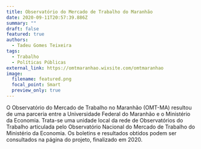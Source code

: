 ```yaml
---
title: Observatório do Mercado de Trabalho do Maranhão
date: 2020-09-11T20:57:39.886Z
summary: ""
draft: false
featured: true
authors:
  - Tadeu Gomes Teixeira
tags:
  - Trabalho
  - Políticas Públicas
external_link: https://omtmaranhao.wixsite.com/omtmaranhao
image:
  filename: featured.png
  focal_point: Smart
  preview_only: true
---
```

O Observatório do Mercado de Trabalho no Maranhão (OMT-MA) resultou de uma parceria entre a Universidade Federal do Maranhão e o Ministério da Economia. Trata-se uma unidade local da rede de Observatórios do Trabalho articulada pelo Observatório Nacional do Mercado de Trabalho do Ministério da Economia. Os boletins e resultados obtidos podem ser consultados na página do projeto, finalizado em 2020.